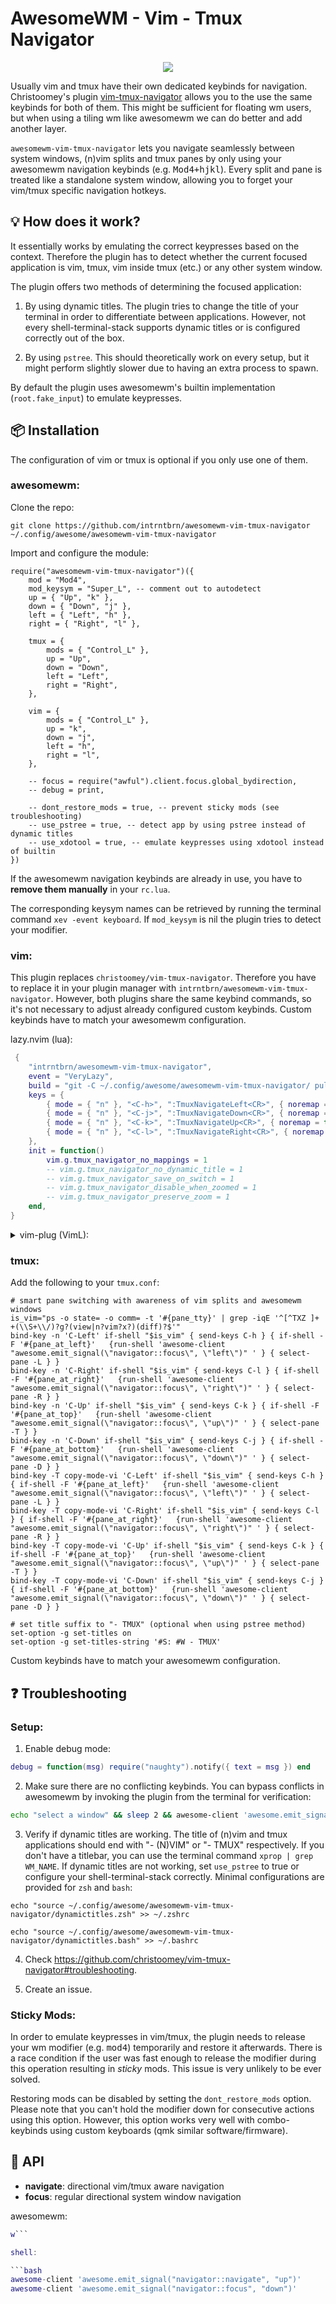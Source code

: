 # AwesomeWM - Vim - Tmux Navigator

<p align="center">
  <img src="https://user-images.githubusercontent.com/1234183/112910543-d9c5be80-90f3-11eb-840a-8c1d549c76ff.gif">
</p>

Usually vim and tmux have their own dedicated keybinds for navigation.
Christoomey's plugin [vim-tmux-navigator](https://github.com/christoomey/vim-tmux-navigator) allows you to the use the same keybinds for both of them.
This might be sufficient for floating wm users, but when using a tiling wm like awesomewm we can do better and add another layer.

`awesomewm-vim-tmux-navigator` lets you navigate seamlessly between system windows, (n)vim splits and tmux panes by only using your awesomewm navigation keybinds (e.g. <kbd>Mod4+hjkl</kbd>).
Every split and pane is treated like a standalone system window, allowing you to forget your vim/tmux specific navigation hotkeys.

## 💡 How does it work?

It essentially works by emulating the correct keypresses based on the context.
Therefore the plugin has to detect whether the current focused application is vim, tmux, vim inside tmux (etc.) or any other system window.

The plugin offers two methods of determining the focused application:

1. By using dynamic titles. The plugin tries to change the title of your terminal in order to differentiate between applications. However, not every shell-terminal-stack supports dynamic titles or is configured correctly out of the box.

2. By using `pstree`. This should theoretically work on every setup, but it might perform slightly slower due to having an extra process to spawn.

By default the plugin uses awesomewm's builtin implementation (`root.fake_input`) to emulate keypresses.

## 📦 Installation

The configuration of vim or tmux is optional if you only use one of them.

### awesomewm:

Clone the repo:

```
git clone https://github.com/intrntbrn/awesomewm-vim-tmux-navigator ~/.config/awesome/awesomewm-vim-tmux-navigator
```

Import and configure the module:

```
require("awesomewm-vim-tmux-navigator")({
	mod = "Mod4",
	mod_keysym = "Super_L", -- comment out to autodetect
	up = { "Up", "k" },
	down = { "Down", "j" },
	left = { "Left", "h" },
	right = { "Right", "l" },

	tmux = {
		mods = { "Control_L" },
		up = "Up",
		down = "Down",
		left = "Left",
		right = "Right",
	},

	vim = {
		mods = { "Control_L" },
		up = "k",
		down = "j",
		left = "h",
		right = "l",
	},

	-- focus = require("awful").client.focus.global_bydirection,
	-- debug = print,

	-- dont_restore_mods = true, -- prevent sticky mods (see troubleshooting)
	-- use_pstree = true, -- detect app by using pstree instead of dynamic titles
	-- use_xdotool = true, -- emulate keypresses using xdotool instead of builtin
})
```

If the awesomewm navigation keybinds are already in use, you have to **remove them manually**
in your `rc.lua`.

The corresponding keysym names can be retrieved by running the terminal command `xev -event keyboard`.
If `mod_keysym` is nil the plugin tries to detect your modifier.

### vim:

This plugin replaces `christoomey/vim-tmux-navigator`. Therefore you have to
replace it in your plugin manager with `intrntbrn/awesomewm-vim-tmux-navigator`.
However, both plugins share the same keybind commands, so it's not necessary to
adjust already configured custom keybinds.
Custom keybinds have to match your awesomewm configuration.

lazy.nvim (lua):

```lua
 {
	"intrntbrn/awesomewm-vim-tmux-navigator",
	event = "VeryLazy",
	build = "git -C ~/.config/awesome/awesomewm-vim-tmux-navigator/ pull",
	keys = {
		{ mode = { "n" }, "<C-h>", ":TmuxNavigateLeft<CR>", { noremap = true, silent = true } },
		{ mode = { "n" }, "<C-j>", ":TmuxNavigateDown<CR>", { noremap = true, silent = true } },
		{ mode = { "n" }, "<C-k>", ":TmuxNavigateUp<CR>", { noremap = true, silent = true } },
		{ mode = { "n" }, "<C-l>", ":TmuxNavigateRight<CR>", { noremap = true, silent = true } },
	},
	init = function()
		vim.g.tmux_navigator_no_mappings = 1
		-- vim.g.tmux_navigator_no_dynamic_title = 1
		-- vim.g.tmux_navigator_save_on_switch = 1
		-- vim.g.tmux_navigator_disable_when_zoomed = 1
		-- vim.g.tmux_navigator_preserve_zoom = 1
	end,
}
```

<details><summary>vim-plug (VimL):</summary>

```viml
let g:tmux_navigator_no_mappings = 1
noremap <silent> <c-h> :<C-U>TmuxNavigateLeft<cr>
noremap <silent> <c-j> :<C-U>TmuxNavigateDown<cr>
noremap <silent> <c-k> :<C-U>TmuxNavigateUp<cr>
noremap <silent> <c-l> :<C-U>TmuxNavigateRight<cr>
" let g:tmux_navigator_no_dynamic_title = 1
" let g:tmux_navigator_save_on_switch = 1
" let g:tmux_navigator_disable_when_zoomed = 1
" let g:tmux_navigator_preserve_zoom = 1

Plug 'intrntbrn/awesomewm-vim-tmux-navigator', { do = 'git -C ~/.config/awesome/awesomewm-vim-tmux-navigator/ pull' }
```

</details>

### tmux:

Add the following to your `tmux.conf`:

```tmux
# smart pane switching with awareness of vim splits and awesomewm windows
is_vim="ps -o state= -o comm= -t '#{pane_tty}' | grep -iqE '^[^TXZ ]+ +(\\S+\\/)?g?(view|n?vim?x?)(diff)?$'"
bind-key -n 'C-Left' if-shell "$is_vim" { send-keys C-h } { if-shell -F '#{pane_at_left}'   {run-shell 'awesome-client "awesome.emit_signal(\"navigator::focus\", \"left\")" ' } { select-pane -L } }
bind-key -n 'C-Right' if-shell "$is_vim" { send-keys C-l } { if-shell -F '#{pane_at_right}'   {run-shell 'awesome-client "awesome.emit_signal(\"navigator::focus\", \"right\")" ' } { select-pane -R } }
bind-key -n 'C-Up' if-shell "$is_vim" { send-keys C-k } { if-shell -F '#{pane_at_top}'   {run-shell 'awesome-client "awesome.emit_signal(\"navigator::focus\", \"up\")" ' } { select-pane -T } }
bind-key -n 'C-Down' if-shell "$is_vim" { send-keys C-j } { if-shell -F '#{pane_at_bottom}'   {run-shell 'awesome-client "awesome.emit_signal(\"navigator::focus\", \"down\")" ' } { select-pane -D } }
bind-key -T copy-mode-vi 'C-Left' if-shell "$is_vim" { send-keys C-h } { if-shell -F '#{pane_at_left}'   {run-shell 'awesome-client "awesome.emit_signal(\"navigator::focus\", \"left\")" ' } { select-pane -L } }
bind-key -T copy-mode-vi 'C-Right' if-shell "$is_vim" { send-keys C-l } { if-shell -F '#{pane_at_right}'   {run-shell 'awesome-client "awesome.emit_signal(\"navigator::focus\", \"right\")" ' } { select-pane -R } }
bind-key -T copy-mode-vi 'C-Up' if-shell "$is_vim" { send-keys C-k } { if-shell -F '#{pane_at_top}'   {run-shell 'awesome-client "awesome.emit_signal(\"navigator::focus\", \"up\")" ' } { select-pane -T } }
bind-key -T copy-mode-vi 'C-Down' if-shell "$is_vim" { send-keys C-j } { if-shell -F '#{pane_at_bottom}'   {run-shell 'awesome-client "awesome.emit_signal(\"navigator::focus\", \"down\")" ' } { select-pane -D } }

# set title suffix to "- TMUX" (optional when using pstree method)
set-option -g set-titles on
set-option -g set-titles-string '#S: #W - TMUX'
```

Custom keybinds have to match your awesomewm configuration.

## ❓ Troubleshooting

### Setup:

1. Enable debug mode:

```lua
debug = function(msg) require("naughty").notify({ text = msg }) end
```

2. Make sure there are no conflicting keybinds.
   You can bypass conflicts in awesomewm by invoking the plugin from the terminal for verification:

```bash
echo "select a window" && sleep 2 && awesome-client 'awesome.emit_signal("navigator::navigate", "up")'
```

3. Verify if dynamic titles are working. The title of (n)vim and tmux
   applications should end with "- (N)VIM" or "- TMUX" respectively.
   If you don't have a titlebar, you can use the terminal command `xprop | grep WM_NAME`.
   If dynamic titles are not working, set `use_pstree` to true or configure
   your shell-terminal-stack correctly. Minimal configurations are provided for `zsh` and `bash`:

```
echo "source ~/.config/awesome/awesomewm-vim-tmux-navigator/dynamictitles.zsh" >> ~/.zshrc
```

```
echo "source ~/.config/awesome/awesomewm-vim-tmux-navigator/dynamictitles.bash" >> ~/.bashrc
```

4. Check https://github.com/christoomey/vim-tmux-navigator#troubleshooting.

5. Create an issue.

### Sticky Mods:

In order to emulate keypresses in vim/tmux, the plugin needs to release your wm
modifier (e.g. <kbd>mod4</kbd>) temporarily and restore it afterwards.
There is a race condition if the user was fast enough to release the modifier
during this operation resulting in _sticky_ mods. This issue is very unlikely to be ever solved.

Restoring mods can be disabled by setting the `dont_restore_mods` option.
Please note that you can't hold the modifier down for consecutive actions using
this option. However, this option works very well with combo-keybinds using custom keyboards (qmk similar software/firmware).

## 📡 API

- **navigate**: directional vim/tmux aware navigation
- **focus**: regular directional system window navigation

awesomewm:

````lua
w```

shell:

```bash
awesome-client 'awesome.emit_signal("navigator::navigate", "up")'
awesome-client 'awesome.emit_signal("navigator::focus", "down")'
````
